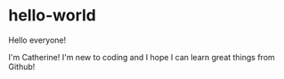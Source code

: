 # hello-world
Hello everyone!

I'm Catherine! I'm new to coding and I hope I can learn great things from Github!
